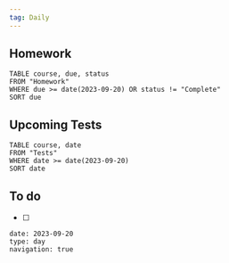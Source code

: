 ```yaml
---
tag: Daily
---
```

## Homework
```dataview
TABLE course, due, status
FROM "Homework" 
WHERE due >= date(2023-09-20) OR status != "Complete"
SORT due
```
## Upcoming Tests
```dataview
TABLE course, date
FROM "Tests" 
WHERE date >= date(2023-09-20)
SORT date
```
## To do
- [ ] 

```gEvent
date: 2023-09-20
type: day
navigation: true
```